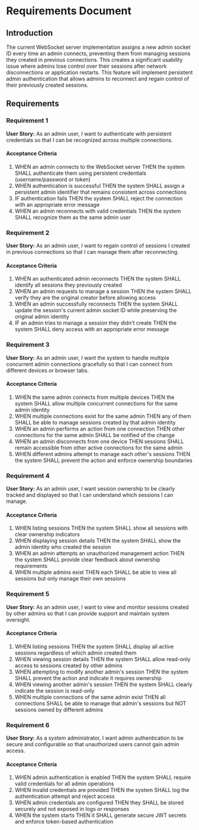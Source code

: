 # Requirements Document

## Introduction

The current WebSocket server implementation assigns a new admin socket ID every time an admin connects, preventing them from managing sessions they created in previous connections. This creates a significant usability issue where admins lose control over their sessions after network disconnections or application restarts. This feature will implement persistent admin authentication that allows admins to reconnect and regain control of their previously created sessions.

## Requirements

### Requirement 1

**User Story:** As an admin user, I want to authenticate with persistent credentials so that I can be recognized across multiple connections.

#### Acceptance Criteria

1. WHEN an admin connects to the WebSocket server THEN the system SHALL authenticate them using persistent credentials (username/password or token)
2. WHEN authentication is successful THEN the system SHALL assign a persistent admin identifier that remains consistent across connections
3. IF authentication fails THEN the system SHALL reject the connection with an appropriate error message
4. WHEN an admin reconnects with valid credentials THEN the system SHALL recognize them as the same admin user

### Requirement 2

**User Story:** As an admin user, I want to regain control of sessions I created in previous connections so that I can manage them after reconnecting.

#### Acceptance Criteria

1. WHEN an authenticated admin reconnects THEN the system SHALL identify all sessions they previously created
2. WHEN an admin requests to manage a session THEN the system SHALL verify they are the original creator before allowing access
3. WHEN an admin successfully reconnects THEN the system SHALL update the session's current admin socket ID while preserving the original admin identity
4. IF an admin tries to manage a session they didn't create THEN the system SHALL deny access with an appropriate error message

### Requirement 3

**User Story:** As an admin user, I want the system to handle multiple concurrent admin connections gracefully so that I can connect from different devices or browser tabs.

#### Acceptance Criteria

1. WHEN the same admin connects from multiple devices THEN the system SHALL allow multiple concurrent connections for the same admin identity
2. WHEN multiple connections exist for the same admin THEN any of them SHALL be able to manage sessions created by that admin identity
3. WHEN an admin performs an action from one connection THEN other connections for the same admin SHALL be notified of the change
4. WHEN an admin disconnects from one device THEN sessions SHALL remain accessible from other active connections for the same admin
5. WHEN different admins attempt to manage each other's sessions THEN the system SHALL prevent the action and enforce ownership boundaries

### Requirement 4

**User Story:** As an admin user, I want session ownership to be clearly tracked and displayed so that I can understand which sessions I can manage.

#### Acceptance Criteria

1. WHEN listing sessions THEN the system SHALL show all sessions with clear ownership indicators
2. WHEN displaying session details THEN the system SHALL show the admin identity who created the session
3. WHEN an admin attempts an unauthorized management action THEN the system SHALL provide clear feedback about ownership requirements
4. WHEN multiple admins exist THEN each SHALL be able to view all sessions but only manage their own sessions

### Requirement 5

**User Story:** As an admin user, I want to view and monitor sessions created by other admins so that I can provide support and maintain system oversight.

#### Acceptance Criteria

1. WHEN listing sessions THEN the system SHALL display all active sessions regardless of which admin created them
2. WHEN viewing session details THEN the system SHALL allow read-only access to sessions created by other admins
3. WHEN attempting to modify another admin's session THEN the system SHALL prevent the action and indicate it requires ownership
4. WHEN viewing another admin's session THEN the system SHALL clearly indicate the session is read-only
5. WHEN multiple connections of the same admin exist THEN all connections SHALL be able to manage that admin's sessions but NOT sessions owned by different admins

### Requirement 6

**User Story:** As a system administrator, I want admin authentication to be secure and configurable so that unauthorized users cannot gain admin access.

#### Acceptance Criteria

1. WHEN admin authentication is enabled THEN the system SHALL require valid credentials for all admin operations
2. WHEN invalid credentials are provided THEN the system SHALL log the authentication attempt and reject access
3. WHEN admin credentials are configured THEN they SHALL be stored securely and not exposed in logs or responses
4. WHEN the system starts THEN it SHALL generate secure JWT secrets and enforce token-based authentication